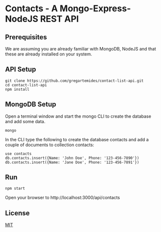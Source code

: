 # Contacts - A Mongo-Express-NodeJS REST API

## Prerequisites
We are assuming you are already familiar with MongoDB, NodeJS and that these are already installed on your system.

## API Setup
```
git clone https://github.com/gregartemides/contact-list-api.git
cd contact-list-api
npm install
```

## MongoDB Setup
Open a terminal window and start the mongo CLI to create the database and add some data.
```
mongo
```

In the CLI type the following to create the database contacts and add a couple of documents to collection contacts:
```
use contacts
db.contacts.insert({Name: 'John Doe', Phone: '123-456-7890'})
db.contacts.insert({Name: 'Jane Doe', Phone: '123-456-7891'})
```

## Run
```
npm start
```
Open your browser to http://localhost:3000/api/contacts

## License

[MIT](LICENSE)